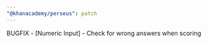 ```yaml
---
"@khanacademy/perseus": patch
---
```


BUGFIX - [Numeric Input] - Check for wrong answers when scoring
